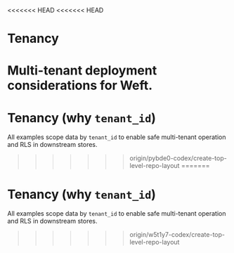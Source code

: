 <<<<<<< HEAD
<<<<<<< HEAD
# Tenancy

Multi-tenant deployment considerations for Weft.
=======
# Tenancy (why `tenant_id`)
All examples scope data by `tenant_id` to enable safe multi-tenant operation and RLS in downstream stores.
>>>>>>> origin/pybde0-codex/create-top-level-repo-layout
=======
# Tenancy (why `tenant_id`)
All examples scope data by `tenant_id` to enable safe multi-tenant operation and RLS in downstream stores.
>>>>>>> origin/w5t1y7-codex/create-top-level-repo-layout
